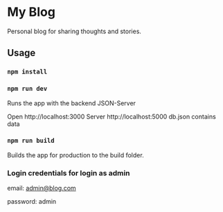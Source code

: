 # My Blog
Personal blog for sharing thoughts and stories.

## Usage
### `npm install`

### `npm run dev`
Runs the app with the backend JSON-Server

Open http://localhost:3000 Server http://localhost:5000 db.json contains data

### `npm run build`

Builds the app for production to the build folder.

### Login credentials for login as admin
email: admin@blog.com

password: admin
